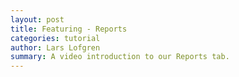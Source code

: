 ```yaml
---
layout: post
title: Featuring - Reports
categories: tutorial
author: Lars Lofgren
summary: A video introduction to our Reports tab.
---
```

<div id="wistia_b683f1acd1" class="wistia-embed" data-video-width="640" data-video-height="400">&nbsp;</div>
<!--<div id="wistia_b683f1acd1" style="width:640px;height:400px;" data-video-width="640" data-video-height="400">&nbsp;</div>-->
<script charset="ISO-8859-1" src="http://fast.wistia.com/static/E-v1.js">
	
</script>

<script>

/** 
 * Helper function for loading KM trackable videos.
 * 
 * id     - The Wistia video ID
 * width  - The player width
 * height - The player height
 * name   - The name of the video. This can be anything and
    will be appended to the event logged in KM.
 */

function loadKMTrackableVideo (id, width, height, name) {
	wistiaEmbed = Wistia.embed(id, {
	  videoWidth: width,
	  videoHeight: height,
	  controlsVisibleOnLoad: true
	});

	// Begin binding KISSmetrics tracking
	wistiaEmbed.bind("play", function() {
		_kmq.push(['record', 'Played video - ' + name]);
	});

	wistiaEmbed.bind("pause", function() {
		_kmq.push(['record', 'Paused video - ' + name]);
	});

	wistiaEmbed.bind("end", function() {
		_kmq.push(['record', 'Finished video - ' + name]);
	});

}

loadKMTrackableVideo("b683f1acd1", 640, 400, "Blank Slate: Reports");
</script>